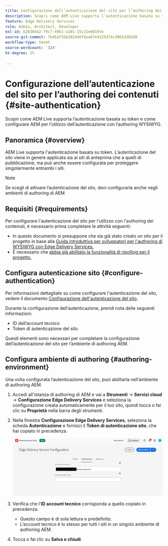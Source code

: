 ```yaml
---
title: Configurazione dell’autenticazione del sito per l’authoring dei contenuti
description: Scopri come AEM Live supporta l’autenticazione basata su token e come configurare AEM per l’utilizzo dell’autenticazione con l’authoring WYSIWYG.
feature: Edge Delivery Services
role: Admin, Architect, Developer
exl-id: b2838da2-79c7-49b1-a101-15c21e80197e
source-git-commit: 7b46af35b202446fdea67e4125d74c3965d302d9
workflow-type: tm+mt
source-wordcount: '324'
ht-degree: 2%

---
```


# Configurazione dell’autenticazione del sito per l’authoring dei contenuti {#site-authentication}

Scopri come AEM Live supporta l’autenticazione basata su token e come configurare AEM per l’utilizzo dell’autenticazione con l’authoring WYSIWYG.

## Panoramica {#overview}

AEM Live supporta l&#39;autenticazione basata su token. L’autenticazione del sito viene in genere applicata sia ai siti di anteprima che a quelli di pubblicazione, ma può anche essere configurata per proteggere singolarmente entrambi i siti.

>[!NOTE]
>
>Se scegli di attivare l’autenticazione del sito, devi configurarla anche negli ambienti di authoring di AEM

## Requisiti {#requirements}

Per configurare l&#39;autenticazione del sito per l&#39;utilizzo con l&#39;authoring dei contenuti, è necessario prima completare le attività seguenti:

* In questo documento si presuppone che sia già stato creato un sito per il progetto in base alla [Guida introduttiva per sviluppatori per l&#39;authoring di WYSIWYG con Edge Delivery Services.](/help/edge/wysiwyg-authoring/edge-dev-getting-started.md)
* È necessario che [abbia già abilitato la funzionalità di ripolling per il progetto.](/help/edge/wysiwyg-authoring/repoless.md)

## Configura autenticazione sito {#configure-authentication}

Per informazioni dettagliate su come configurare l&#39;autenticazione del sito, vedere il documento [Configurazione dell&#39;autenticazione del sito](https://www.aem.live/docs/authentication-setup-site).

Durante la configurazione dell’autenticazione, prendi nota delle seguenti informazioni:

* ID dell’account tecnico
* Token di autenticazione del sito

Questi elementi sono necessari per completare la configurazione dell’autenticazione del sito per l’ambiente di authoring AEM.

## Configura ambiente di authoring {#authoring-environment}

Una volta configurata l’autenticazione del sito, puoi abilitarla nell’ambiente di authoring AEM.

1. Accedi all&#39;istanza di authoring di AEM e vai a **Strumenti** -> **Servizi cloud** -> **Configurazione Edge Delivery Services** e seleziona la configurazione creata automaticamente per il tuo sito, quindi tocca o fai clic su **Proprietà** nella barra degli strumenti.
1. Nella finestra **Configurazione Edge Delivery Services**, seleziona la scheda **Autenticazione** e fornisci il **Token di autenticazione sito**, che hai copiato in precedenza.

   ![Configurazione Edge Delivery Services](/help/edge/wysiwyg-authoring/assets/site-authentication/configure-aem-author.png)

1. Verifica che l&#39;**ID account tecnico** corrisponda a quello copiato in precedenza.

   * Questo campo è di sola lettura e predefinito.
   * L’account tecnico è lo stesso per tutti i siti in un singolo ambiente di authoring AEM.

1. Tocca o fai clic su **Salva e chiudi**.

